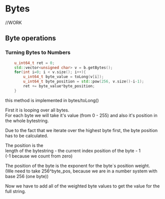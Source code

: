 # Bytes
//WORK
## Byte operations

### Turning Bytes to Numbers
``` c++
    u_int64_t ret = 0;
    std::vector<unsigned char> v = b.getBytes();
    for(int i=0; i < v.size(); i++){
        u_int64_t byte_value = toLong(v[i]);
        u_int64_t byte_position = std::pow(256, v.size()-i-1);
        ret += byte_value*byte_position;
    }
```
this method is implemented in bytes/toLong()

First it is looping over all bytes.<br>For each byte we will take it's value (from 0 - 255) and also it's position in the whole bytestring.

Due to the fact that we iterate over the highest byte first, the byte position has to be calculated.

The position is the <br>length of the bytestring - the current index position of the byte - 1 <br>(-1 because we count from zero)

The position of the byte is the exponent for the byte`s position weight.
<br>(We need to take 256^byte_pos, because we are in a number system with base 256 (one byte))

Now we have to add all of the weighted byte values to get the value for the full string.